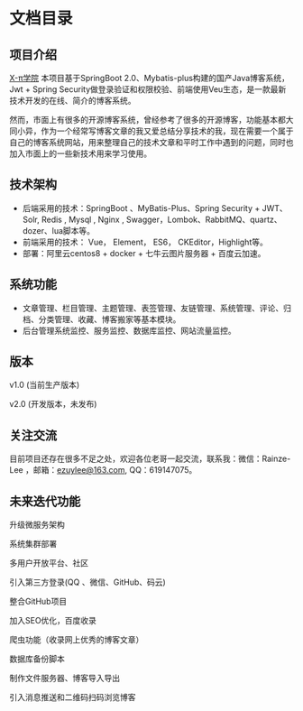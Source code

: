 # 文档目录
## 项目介绍

  [X-π学院](http://www.liyuze.work/) 本项目基于SpringBoot 2.0、Mybatis-plus构建的国产Java博客系统，Jwt + Spring Security做登录验证和权限校验、前端使用Veu生态，是一款最新技术开发的在线、简介的博客系统。

​    然而，市面上有很多的开源博客系统，曾经参考了很多的开源博客，功能基本都大同小异，作为一个经常写博客文章的我又爱总结分享技术的我，现在需要一个属于自己的博客系统网站，用来整理自己的技术文章和平时工作中遇到的问题，同时也加入市面上的一些新技术用来学习使用。

## 技术架构

- 后端采用的技术：SpringBoot 、MyBatis-Plus、Spring Security + JWT、Solr, Redis , Mysql , Nginx , Swagger，Lombok、RabbitMQ、quartz、dozer、lua脚本等。
- 前端采用的技术： Vue， Element， ES6， CKEditor，Highlight等。
- 部署：阿里云centos8 + docker + 七牛云图片服务器 + 百度云加速。



## 系统功能

- 文章管理、栏目管理、主题管理、表签管理、友链管理、系统管理、评论、归档、分类管理、收藏、博客搬家等基本模块。
- 后台管理系统监控、服务监控、数据库监控、网站流量监控。

## 版本

v1.0 (当前生产版本)

v2.0 (开发版本，未发布)

## 关注交流

目前项目还存在很多不足之处，欢迎各位老哥一起交流，联系我：微信：Rainze-Lee ，邮箱：ezuylee@163.com, QQ：619147075。

## 未来迭代功能

升级微服务架构

系统集群部署

多用户开放平台、社区

引入第三方登录(QQ 、微信、GitHub、码云)

整合GitHub项目

加入SEO优化，百度收录

爬虫功能（收录网上优秀的博客文章）

数据库备份脚本

制作文件服务器、博客导入导出

引入消息推送和二维码扫码浏览博客


